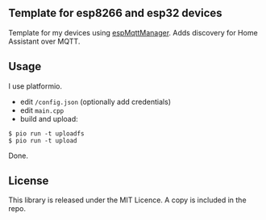 ## Template for esp8266 and esp32 devices

Template for my devices using [espMqttManager](https://github.com/bertmelis/espMqttManagerClient).
Adds discovery for Home Assistant over MQTT.

## Usage

I use platformio.

- edit `/config.json` (optionally add credentials)
- edit `main.cpp`
- build and upload:

```
$ pio run -t uploadfs
$ pio run -t upload
```

Done.

## License

This library is released under the MIT Licence. A copy is included in the repo.
